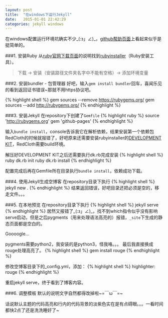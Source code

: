 ```yaml
---
layout: post
title:  "在windows下运行Jekyll"
date:   2015-01-01 22:42:29
categories: jekyll windows
---
```

在windows配置运行环境坑确实不少\_(:з」∠)\_，[github帮助页面](https://help.github.com/articles/using-jekyll-with-pages/)上看起来似乎是挺简单的。

###1. 安装Ruby
从[ruby官网下载页面](https://www.ruby-lang.org/en/downloads/)的说明找到[rubyinstaller](http://rubyinstaller.org/)（Ruby安装工具）。

>下载 -> 安装（安装路径文件夹名字中不能有空格）-> 添加环境变量

###2. 安装bundler - 包管理器
好吧，输入`gem install bundler`回车，喜闻乐见的看到返回证书错误~那就不用https协议吧。

{% highlight shell %}
gem sources --remove https://rubygems.org/
gem sources --add http://rubygems.org/
{% endhighlight %}

###3. 安装Jekyll
在repository下创建了`Gemfile`
{% highlight ruby %}
source 'http://rubygems.org'
gem 'github-pages'
{% endhighlight %}

输入`bundle install`，console告诉我它在解析依赖，结果安装第一个依赖包RedCloth的时候就报错了，好吧原来还需要安装rubyinstaller的[DEVELOPMENT KIT](http://rubyinstaller.org/downloads/)，RedCloth需要build环境。

解压好DEVELOPMENT KIT之后还需要执行dk.rb完成安装
{% highlight shell %}
ruby dk.rb init
ruby dk.rb install
{% endhighlight %}

配置完成后再在Gemfile所在目录执行`bundle install`，依赖成功下载。

###4. 使用Jekyll生成空博客
在repository目录下执行
{% highlight shell %}
jekyll new .
{% endhighlight %}
结果返回错误，好吧目录还把必须是空的，移走文件。。。

###5. 在本地预览
在repository目录下执行
{% highlight shell %}
jekyll serve
{% endhighlight %}
居然又报错了\_(:з」∠)\_，找不到which指令似乎没有影响serve启动，但是之后pygments（用来处理语法高亮的）报错，`_site`下生成的静态页面都是空白的。

Goooogle...

pygments需要python2，我安装的是python3，怪我咯。。。
最后我直接换成rouge处理高亮了。
{% highlight shell %}
gem install rouge
{% endhighlight %}

修改空博客目录下的_config.yml，添加：
{% highlight shell %}
highlighter: rouge
{% endhighlight %}

重启jekyll serve，终于看到了博客内容。

###6. 调整模板
默认的说明文字自然都得改掉啦~=￣ω￣=~

话说默认主题的代码高亮和行内的代码背景的淡紫色实在是有点碍眼。。。一看时间都快2点了还是洗洗睡好了~
